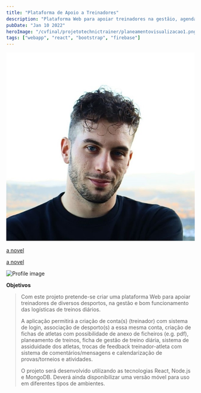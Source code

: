 ```yaml
---
title: "Plataforma de Apoio a Treinadores"
description: "Plataforma Web para apoiar treinadores na gestãio, agendamento de eventos e bom funcionamento das logísticas de treinos."
pubDate: "Jan 10 2022"
heroImage: "/cvfinal/projetotechnictrainer/planeamentovisualizacao1.png"
tags: ["webapp", "react", "bootstrap", "firebase"]
---
```


![enter image description here](../../../public/profile.jpg)

<a href="https://en.wikipedia.org/wiki/The_Milagro_Beanfield_War_(novel)">a novel</a>

[a novel](https://en.wikipedia.org/wiki/The_Milagro_Beanfield_War_%28novel%29)

<Image class="mask mask-squircle" width={10} height={10} src="../../../public/profile.jpg" alt="Profile image" />

**Objetivos**

> Com este projeto pretende-se criar uma plataforma Web para apoiar treinadores de diversos desportos, na gestão e bom
> funcionamento das logísticas de treinos diários.
>
> A aplicação permitirá a criação de conta(s) (treinador) com sistema de
> login, associação de desporto(s) a essa mesma conta, criação de fichas
> de atletas com possibilidade de anexo de ficheiros (e.g. pdf),
> planeamento de treinos, ficha de gestão de treino diária, sistema de
> assiduidade dos atletas, trocas de feedback treinador-atleta com
> sistema de comentários/mensagens e calendarização de provas/torneios e
> atividades.
>
> O projeto será desenvolvido utilizando as tecnologias React, Node.js e
> MongoDB. Deverá ainda disponibilizar uma versão móvel para uso em
> diferentes tipos de ambientes.
